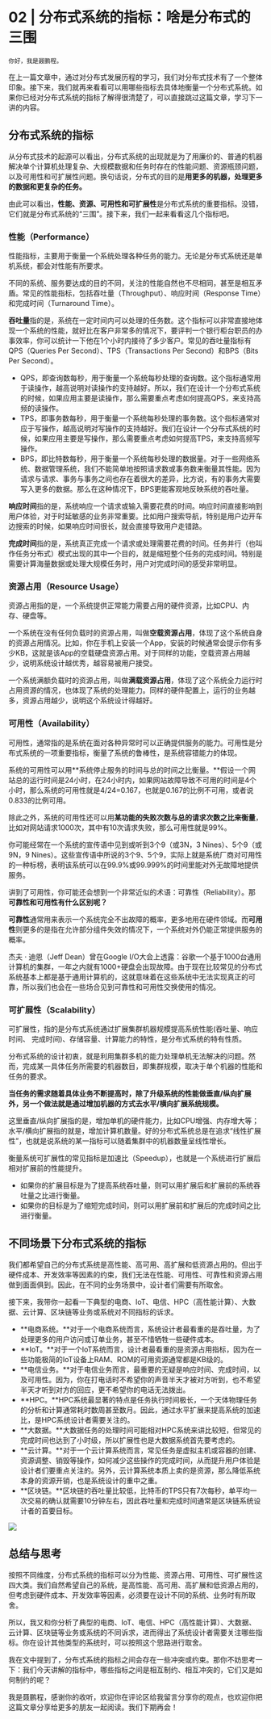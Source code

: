 # 02 | 分布式系统的指标：啥是分布式的三围

    你好，我是聂鹏程。

在上一篇文章中，通过对分布式发展历程的学习，我们对分布式技术有了一个整体印象。接下来，我们就再来看看可以用哪些指标去具体地衡量一个分布式系统。如果你已经对分布式系统的指标了解得很清楚了，可以直接跳过这篇文章，学习下一讲的内容。

## 分布式系统的指标

从分布式技术的起源可以看出，分布式系统的出现就是为了用廉价的、普通的机器解决单个计算机处理复杂、大规模数据和任务时存在的性能问题、资源瓶颈问题，以及可用性和可扩展性问题。换句话说，分布式的目的是**用更多的机器，处理更多的数据和更复杂的任务。**

由此可以看出，**性能、资源、可用性和可扩展性**是分布式系统的重要指标。没错，它们就是分布式系统的“三围”。接下来，我们一起来看看这几个指标吧。

### 性能（Performance）

性能指标，主要用于衡量一个系统处理各种任务的能力。无论是分布式系统还是单机系统，都会对性能有所要求。

不同的系统、服务要达成的目的不同，关注的性能自然也不尽相同，甚至是相互矛盾。常见的性能指标，包括吞吐量（Throughput）、响应时间（Response Time）和完成时间（Turnaround Time）。

**吞吐量**指的是，系统在一定时间内可以处理的任务数。这个指标可以非常直接地体现一个系统的性能，就好比在客户非常多的情况下，要评判一个银行柜台职员的办事效率，你可以统计一下他在1个小时内接待了多少客户。常见的吞吐量指标有QPS（Queries Per Second）、TPS（Transactions Per Second）和BPS（Bits Per Second）。

*   QPS，即查询数每秒，用于衡量一个系统每秒处理的查询数。这个指标通常用于读操作，越高说明对读操作的支持越好。所以，我们在设计一个分布式系统的时候，如果应用主要是读操作，那么需要重点考虑如何提高QPS，来支持高频的读操作。
*   TPS，即事务数每秒，用于衡量一个系统每秒处理的事务数。这个指标通常对应于写操作，越高说明对写操作的支持越好。我们在设计一个分布式系统的时候，如果应用主要是写操作，那么需要重点考虑如何提高TPS，来支持高频写操作。
*   BPS，即比特数每秒，用于衡量一个系统每秒处理的数据量。对于一些网络系统、数据管理系统，我们不能简单地按照请求数或事务数来衡量其性能。因为请求与请求、事务与事务之间也存在着很大的差异，比方说，有的事务大需要写入更多的数据。那么在这种情况下，BPS更能客观地反映系统的吞吐量。

**响应时间**指的是，系统响应一个请求或输入需要花费的时间。响应时间直接影响到用户体验，对于时延敏感的业务非常重要。比如用户搜索导航，特别是用户边开车边搜索的时候，如果响应时间很长，就会直接导致用户走错路。

**完成时间**指的是，系统真正完成一个请求或处理需要花费的时间。任务并行（也叫作任务分布式）模式出现的其中一个目的，就是缩短整个任务的完成时间。特别是需要计算海量数据或处理大规模任务时，用户对完成时间的感受非常明显。

### 资源占用（Resource Usage）

资源占用指的是，一个系统提供正常能力需要占用的硬件资源，比如CPU、内存、硬盘等。

一个系统在没有任何负载时的资源占用，叫做**空载资源占用**，体现了这个系统自身的资源占用情况。比如，你在手机上安装一个App，安装的时候通常会提示你有多少KB，这就是该App的空载硬盘资源占用。对于同样的功能，空载资源占用越少，说明系统设计越优秀，越容易被用户接受。

一个系统满额负载时的资源占用，叫做**满载资源占用**，体现了这个系统全力运行时占用资源的情况，也体现了系统的处理能力。同样的硬件配置上，运行的业务越多，资源占用越少，说明这个系统设计得越好。

### 可用性（Availability）

可用性，通常指的是系统在面对各种异常时可以正确提供服务的能力。可用性是分布式系统的一项重要指标，衡量了系统的鲁棒性，是系统容错能力的体现。

系统的可用性可以用**系统停止服务的时间与总的时间之比衡量。**假设一个网站总的运行时间是24小时，在24小时内，如果网站故障导致不可用的时间是4个小时，那么系统的可用性就是4/24=0.167，也就是0.167的比例不可用，或者说0.833的比例可用。

除此之外，系统的可用性还可以用**某功能的失败次数与总的请求次数之比来衡量**，比如对网站请求1000次，其中有10次请求失败，那么可用性就是99%。

你可能经常在一个系统的宣传语中见到或听到3个9（或3N，3 Nines）、5个9（或9N，9 Nines）。这些宣传语中所说的3个9、5个9，实际上就是系统厂商对可用性的一种标榜，表明该系统可以在99.9%或99.999%的时间里能对外无故障地提供服务。

讲到了可用性，你可能还会想到一个非常近似的术语：可靠性（Reliability）。那**可靠性和可用性有什么区别呢？**

**可靠性**通常用来表示一个系统完全不出故障的概率，更多地用在硬件领域。而**可用性**则更多的是指在允许部分组件失效的情况下，一个系统对外仍能正常提供服务的概率。

杰夫 · 迪恩（Jeff Dean）曾在Google I/O大会上透露：谷歌一个基于1000台通用计算机的集群，一年之内就有1000+硬盘会出现故障。由于现在比较常见的分布式系统基本上都是基于通用计算机的，这就意味着在这些系统中无法实现真正的可靠，所以我们也会在一些场合见到可靠性和可用性交换使用的情况。

### 可扩展性（Scalability）

可扩展性，指的是分布式系统通过扩展集群机器规模提高系统性能(吞吐量、响应时间、 完成时间)、存储容量、计算能力的特性，是分布式系统的特有性质。

分布式系统的设计初衷，就是利用集群多机的能力处理单机无法解决的问题。然而，完成某一具体任务所需要的机器数目，即集群规模，取决于单个机器的性能和任务的要求。

**当任务的需求随着具体业务不断提高时，除了升级系统的性能做垂直/纵向扩展外，另一个做法就是通过增加机器的方式去水平/横向扩展系统规模。**

这里垂直/纵向扩展指的是，增加单机的硬件能力，比如CPU增强、内存增大等；水平/横向扩展指的就是，增加计算机数量。好的分布式系统总是在追求“线性扩展性”，也就是说系统的某一指标可以随着集群中的机器数量呈线性增长。

衡量系统可扩展性的常见指标是加速比（Speedup），也就是一个系统进行扩展后相对扩展前的性能提升。

*   如果你的扩展目标是为了提高系统吞吐量，则可以用扩展后和扩展前的系统吞吐量之比进行衡量。
*   如果你的目标是为了缩短完成时间，则可以用扩展前和扩展后的完成时间之比进行衡量。

## 不同场景下分布式系统的指标

我们都希望自己的分布式系统是高性能、高可用、高扩展和低资源占用的。但出于硬件成本、开发效率等因素的约束，我们无法在性能、可用性、可靠性和资源占用做到面面俱到。因此，在不同的业务场景中，设计者们需要有所取舍。

接下来，我带你一起看一下典型的电商、IoT、电信、HPC（高性能计算）、大数据、云计算、区块链等业务或系统对不同指标的诉求。

*   **电商系统。**对于一个电商系统而言，系统设计者最看重的是吞吐量，为了处理更多的用户访问或订单业务，甚至不惜牺牲一些硬件成本。
*   **IoT。**对于一个IoT系统而言，设计者最看重的是资源占用指标，因为在一些功能极简的IoT设备上RAM、ROM的可用资源通常都是KB级的。
*   **电信业务。**对于电信业务而言，最重要的无疑是响应时间、完成时间，以及可用性。因为，你在打电话时不希望你的声音半天才被对方听到，也不希望半天才听到对方的回应，更不希望你的电话无法拨出。
*   **HPC。**HPC系统最显著的特点是任务执行时间极长，一个天体物理任务的分析和计算通常耗时数周甚至数月。因此，通过水平扩展来提高系统的加速比，是HPC系统设计者需要关注的。
*   **大数据。**大数据任务的处理时间可能相对HPC系统来讲比较短，但常见的完成时间也达到了小时级，所以扩展性也是大数据系统首先要考虑的。
*   **云计算。**对于一个云计算系统而言，常见任务是虚拟主机或容器的创建、资源调整、销毁等操作，如何减少这些操作的完成时间，从而提升用户体验是设计者们要重点关注的。另外，云计算系统本质上卖的是资源，那么降低系统本身的资源开销，也是系统设计的重中之重。
*   **区块链。**区块链的吞吐量比较低，比特币的TPS只有7次每秒，单平均一次交易的确认就需要10分钟左右，因此吞吐量和完成时间通常是区块链系统设计者的首要目标。

![](https://static001.geekbang.org/resource/image/24/6a/24e536a1903c871b3ffd9e70eb7f836a.jpg)

## 总结与思考

按照不同维度，分布式系统的指标可以分为性能、资源占用、可用性、可扩展性这四大类。我们自然希望自己的系统，是高性能、高可用、高扩展和低资源占用的，但考虑到硬件成本、开发效率等因素，必须要在设计不同的系统、业务时有所取舍。

所以，我又和你分析了典型的电商、IoT、电信、HPC（高性能计算）、大数据、云计算、区块链等业务或系统的不同诉求，进而得出了系统设计者需要关注哪些指标。你在设计其他类型的系统时，可以按照这个思路进行取舍。

我在文中提到了，分布式系统的指标之间会存在一些冲突或约束。那你不妨思考一下：我们今天讲解的指标中，哪些指标之间是相互制约、相互冲突的，它们又是如何制约的呢？

我是聂鹏程，感谢你的收听，欢迎你在评论区给我留言分享你的观点，也欢迎你把这篇文章分享给更多的朋友一起阅读。我们下期再会！
    